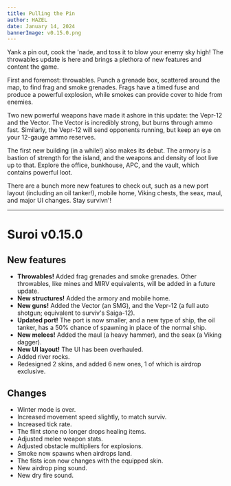 ```yaml
---
title: Pulling the Pin
author: HAZEL
date: January 14, 2024
bannerImage: v0.15.0.png
---
```

Yank a pin out, cook the 'nade, and toss it to blow your enemy sky high! The throwables update is here and brings a plethora of new features and content the game.

First and foremost: throwables. Punch a grenade box, scattered around the map, to find frag and smoke grenades. Frags have a timed fuse and produce a powerful explosion, while smokes can provide cover to hide from enemies.

Two new powerful weapons have made it ashore in this update: the Vepr-12 and the Vector. The Vector is incredibly strong, but burns through ammo fast. Similarly, the Vepr-12 will send opponents running, but keep an eye on your 12-gauge ammo reserves.

The first new building (in a while!) also makes its debut. The armory is a bastion of strength for the island, and the weapons and density of loot live up to that. Explore the office, bunkhouse, APC, and the vault, which contains powerful loot.

There are a bunch more new features to check out, such as a new port layout (including an oil tanker!), mobile home, Viking chests, the seax, maul, and major UI changes. Stay survivn'!
***
# Suroi v0.15.0

## New features
- **Throwables!** Added frag grenades and smoke grenades. Other throwables, like mines and MIRV equivalents, will be added in a future update.
- **New structures!** Added the armory and mobile home.
- **New guns!** Added the Vector (an SMG), and the Vepr-12 (a full auto shotgun; equivalent to surviv's Saiga-12).
- **Updated port!** The port is now smaller, and a new type of ship, the oil tanker, has a 50% chance of spawning in place of the normal ship.
- **New melees!** Added the maul (a heavy hammer), and the seax (a Viking dagger).
- **New UI layout!** The UI has been overhauled.
- Added river rocks.
- Redesigned 2 skins, and added 6 new ones, 1 of which is airdrop exclusive.

## Changes
- Winter mode is over.
- Increased movement speed slightly, to match surviv.
- Increased tick rate.
- The flint stone no longer drops healing items.
- Adjusted melee weapon stats.
- Adjusted obstacle multipliers for explosions.
- Smoke now spawns when airdrops land.
- The fists icon now changes with the equipped skin.
- New airdrop ping sound.
- New dry fire sound.
